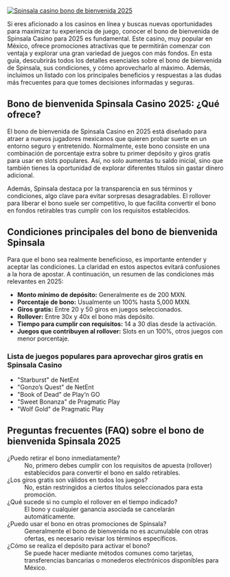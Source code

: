 [![Spinsala casino bono de bienvenida 2025](https://123-caf.pages.dev/gitsignup.png)](https://vrmoo.ru/Bt82HjjY)

<p>Si eres aficionado a los casinos en línea y buscas nuevas oportunidades para maximizar tu experiencia de juego, conocer el bono de bienvenida de Spinsala Casino para 2025 es fundamental. Este casino, muy popular en México, ofrece promociones atractivas que te permitirán comenzar con ventaja y explorar una gran variedad de juegos con más fondos. En esta guía, descubrirás todos los detalles esenciales sobre el bono de bienvenida de Spinsala, sus condiciones, y cómo aprovecharlo al máximo. Además, incluimos un listado con los principales beneficios y respuestas a las dudas más frecuentes para que tomes decisiones informadas y seguras.</p>  <h2>Bono de bienvenida Spinsala Casino 2025: ¿Qué ofrece?</h2> <p>El bono de bienvenida de Spinsala Casino en 2025 está diseñado para atraer a nuevos jugadores mexicanos que quieren probar suerte en un entorno seguro y entretenido. Normalmente, este bono consiste en una combinación de porcentaje extra sobre tu primer depósito y giros gratis para usar en slots populares. Así, no solo aumentas tu saldo inicial, sino que también tienes la oportunidad de explorar diferentes títulos sin gastar dinero adicional.</p> <p>Además, Spinsala destaca por la transparencia en sus términos y condiciones, algo clave para evitar sorpresas desagradables. El rollover para liberar el bono suele ser competitivo, lo que facilita convertir el bono en fondos retirables tras cumplir con los requisitos establecidos.</p>  <h2>Condiciones principales del bono de bienvenida Spinsala</h2> <p>Para que el bono sea realmente beneficioso, es importante entender y aceptar las condiciones. La claridad en estos aspectos evitará confusiones a la hora de apostar. A continuación, un resumen de las condiciones más relevantes en 2025:</p>  <ul>   <li><strong>Monto mínimo de depósito:</strong> Generalmente es de 200 MXN.</li>   <li><strong>Porcentaje de bono:</strong> Usualmente un 100% hasta 5,000 MXN.</li>   <li><strong>Giros gratis:</strong> Entre 20 y 50 giros en juegos seleccionados.</li>   <li><strong>Rollover:</strong> Entre 30x y 40x el bono más depósito.</li>   <li><strong>Tiempo para cumplir con requisitos:</strong> 14 a 30 días desde la activación.</li>   <li><strong>Juegos que contribuyen al rollover:</strong> Slots en un 100%, otros juegos con menor porcentaje.</li> </ul>  <h3>Lista de juegos populares para aprovechar giros gratis en Spinsala Casino</h3> <ul>   <li>"Starburst" de NetEnt</li>   <li>"Gonzo’s Quest" de NetEnt</li>   <li>"Book of Dead" de Play’n GO</li>   <li>"Sweet Bonanza" de Pragmatic Play</li>   <li>"Wolf Gold" de Pragmatic Play</li> </ul>  <h2>Preguntas frecuentes (FAQ) sobre el bono de bienvenida Spinsala 2025</h2>  <dl>   <dt>¿Puedo retirar el bono inmediatamente?</dt>   <dd>No, primero debes cumplir con los requisitos de apuesta (rollover) establecidos para convertir el bono en saldo retirables.</dd>    <dt>¿Los giros gratis son válidos en todos los juegos?</dt>   <dd>No, están restringidos a ciertos títulos seleccionados para esta promoción.</dd>    <dt>¿Qué sucede si no cumplo el rollover en el tiempo indicado?</dt>   <dd>El bono y cualquier ganancia asociada se cancelarán automáticamente.</dd>    <dt>¿Puedo usar el bono en otras promociones de Spinsala?</dt>   <dd>Generalmente el bono de bienvenida no es acumulable con otras ofertas, es necesario revisar los términos específicos.</dd>    <dt>¿Cómo se realiza el depósito para activar el bono?</dt>   <dd>Se puede hacer mediante métodos comunes como tarjetas, transferencias bancarias o monederos electrónicos disponibles para México.</dd> </dl>